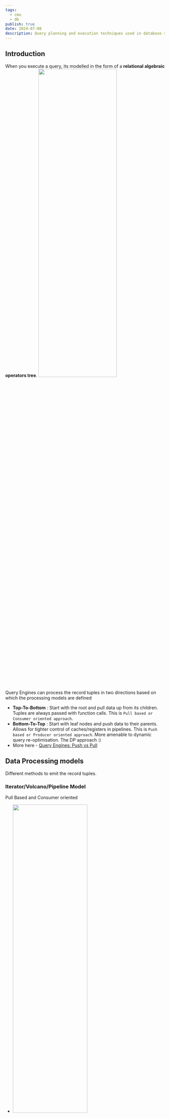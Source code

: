 ```yaml
---
tags:
  - cmu
  - db
publish: true
date: 2024-07-08
description: Query planning and execution techniques used in database systems.
---
```


## Introduction

When you execute a query, its modelled in the form of a **relational algebraic operators tree**.
<img src="../images/query_progress.png" width=70% height=50%>

Query Engines can process the record tuples in two directions based on which the processing models are defined

* **Top-To-Bottom** : Start with the root and pull data up from its children. Tuples are always passed with function calls. This is `Pull based or Consumer oriented approach`.
* **Bottom-To-Top** : Start with leaf nodes and push data to their parents. Allows for tighter control of caches/registers in pipelines. This is `Push based or Producer oriented approach`. More amenable to dynamic query re-optimisation. The DP approach :)
* More here - [Query Engines: Push vs Pull](https://justinjaffray.com/query-engines-push-vs.-pull/)


## Data Processing models

Different methods to emit the record tuples.

### Iterator/Volcano/Pipeline Model

Pull Based and Consumer oriented 
* <img src="../images/iterator_model.png" width=70% height=50%>
* Implemented by most of the dbs today with some optimisations.
* Issue with this model is there are too many context switching or operator execution since you are calling `.Next()` multiple times at each level.

### Materialisation Model

* <img src="../images/materialization_model.png" width=70% height=50%>
* Basically avoid this excessive context switching(lower execution overhead) and process each operator at once and then emit all the data at once. The operator materialises(we can further optimise this by using early or late materialisation as discussed before) its output as a single result. 
* The dbms can push down hints(eg. LIMIT) to avoid scanning too many tuples. For example, instead of looping over all the records of table, just consider those many records which is specified in the `LIMIT` clause and return up. This is one of the optimising technique by the query executor.
* The output can be either whole tuple(NSM) or subsets of columns(DSM)
* Better for OLTP workloads cause queries access a small no of tuples at a time. Not good for OLAP which generally have large intermediate results.

### Vectorized Model

* <img src="../images/vectorized_model.png" width=70% height=50%>
* Kinda combination of above both models. Call `.Next()` but instead of returning single tuples, return them in batches. 
* The operator’s internal loop processes multiple tuples at a time. Size of the batch can vary based on hardware or query properties.

## Access Methods 

We defined the control flow logic above how do we actually access the database records. Three basic approaches.

### Sequential Scan 

* For each page in the table, retrieve it from the buffer pool → iterate over each tuple and check predicate(the different conditions in the `WHERE, HAVING,etc` clauses) whether to include it or not. 
* DBMS maintains an internal `cursor` that tracks the last page/slot it examined.
* Sequential Scan Optimisations:
    * Prefetching
    * Buffer Pool Bypass
    * Parallelisation
    * Heap Clustering
    * Late Materialisation (we saw earlier)
    * Data Skipping : 
    * **Approximate Queries(lossy)** - Execute queries on a sampled subset of the entire table to produce approximate results. <br>Examples: BlinkDB, Redshift, ComputeDB, XDB, Oracle, Snowflake, BigQuery, DataBricks.
    * **Zone Maps(Lossless)** - Pre-compute columnar aggregations per page that allow the dbms to check whether queries need to access it. Trade-off between page size vs filter efficacy. <br>Examples: Oracle, Vertica, SingleStore, Netezza, Snowflake, BigQuery.
    * <img src="../images/zone_maps.png" width=70% height=50%>

### Index Scans

* Dbms picks an index to find the tuples that the query needs. 
* Which index to use depends on:
    * What attributes the index contains.
    * What attributes the query references.
    * The attribute’s value domains like its cardinality, distribution, etc.
    * Predicate(Conditions in the sql query) Composition.
    * Whether the index has unique or non-unique keys.

### Multi-Index Scan

If there are multiple indexes that the dbms can use for query : 
* Computes sets of Record IDs using each matching index.(Don’t actually fetch the records yet)
* Combine these sets based on the query’s predicates (union vs intersect)
* Retrieve the records and apply any remaining predicates.
* The DBMS can use bitmaps, hash tables, or Bloom filters to compute record IDs through set intersection.
* <img src="../images/multi_index_scan.png" width=70% height=50%>
* More Readings : 
    * [DB2 multi-index scan](https://www.ibm.com/docs/en/dspafz/5.1.0?topic=report-multiple-index-scans)
    * [PG bitmap indexes](https://www.postgresql.org/message-id/12553.1135634231@sss.pgh.pa.us)
    * [MYSQL index merge](https://dev.mysql.com/doc/refman/8.0/en/index-merge-optimization.html)

### Modification Queries 

A caution in case of DML(UPDATE/DELETE/INSERT) queries.

* **UPDATE/DELETE** :
* Child operators(predicate operators at the bottom of the tree) pass Record IDs for target/parent tuples. 
* Must keep track of previously seen tuples. (so they aren’t processed again and the below problem doesn’t occur)
* Interesting [**halloween**](https://justinjaffray.com/the-halloween-problem/) problem that was discovered: 
    * Anomaly wherein an update operation changes the physical location of an updated tuple causing the scan operator to visit the same tuple multiple times if it still satisfies the predicate. 
    * Can occur on clustered tables or index scans. (This wouldn’t happen in case of **early materialisation** operator model since all the tuples would be fetched at once). Solution is just to keep track of visited record IDs per query.
* **INSERT** : 
* Choice1 : Materialise tuples inside of the operator.
* Choice2 : Operator inserts any tuple passed in from child operators.

## Expression Evaluation 

* To evaluate an expression tree at runtime, the dbms maintains a context handle that contains metadata for the execution, such as the current tuple, parameters, and table schema. The dbms then walks the tree to evaluate its operators and produce a result.
* Evaluating predicates in this manner is slow cause the dbms must traverse the entire evaluation tree and determine the correct action to take for each operator. 
* A better approach is just to evaluate the expression directly([JIT compilation](https://www.postgresql.org/docs/current/jit-reason.html)). Based on an internal cost model, the dbms would determine whether code generation will be adopted to accelerate a query.
* [How dbs execute expressions](https://notes.eatonphil.com/2023-09-21-how-do-databases-execute-expressions.html)
* <img src="../images/expression_evaluation.png" width=70% height=50%>

## Schedular

We saw about the data flow(retrieve record one by one, whole records at a time, or in batches) and control flow(top-to-bottom, bottom-to-top) but how can we optimise the control flow to efficiently execute each child query/operator!?

* The Schedular has a clean separation of data flow and control flow and it works well in batch or vectorisation mode. 
* The Schedular creates scheduling components(work orders), instead of calling the operator tree from top to bottom, it walks through the tree and puts scheduling works into a scheduling queue. The worker threads then basically fetch from this queue and execute them( Like assume `buildHash` and `probeHash` happening at the same time as the hash table builds up)
* In general, it has cleaner abstraction, dynamic optimization, in-built query suspension, better p9x performance and better manageability and debug-ability.
* Every database has some kind of schedular to efficiently execute the query plan after it has been decided by the planner.
* [Traditional control flow vs Schedular control flow](https://pages.cs.wisc.edu/~jignesh/publ/Quickstep.pdf)

## Process Worker Models

Worker is the dbms component responsible for executing tasks on the behalf of client and return the result. 
How is this worker allocated? 

* **Process/Worker**
    * <img src="../images/process_per_worker.png" width=70% height=50%>

* **Thread/Worker**
    * <img src="../images/thread_per_worker.png" width=70% height=50%>

* **Embedded databases**
    * <img src="../images/embedded_dbs.png" width=70% height=50%>


### Multi threaded execution

How can we parallelize operator execution in thread/worker model.

* **Inter-Operator Parallelism** : Execute multiple disparate, separate queries simultaneously.
    * A single thread for each operator/work.
    * The dbms overlaps operators in order to pipeline data from one stage to the next(bottom operator to the top operator) **without materialisation**(sorta iterator model wherein you emit the tuple as soon as the predicate satisfies). 
    This approach is widely used in stream processing, which are systems that continually execute a query over a stream of input tuples.
    * <img src="../images/interquery_parallelism.png" width=70% height=50%>

* **Intra-Operator Parallelism** : Execute operations of a single query/operator parallelly. 
    * <img src="../images/intraquery_parallelism1.png" width=70% height=50%>
    * Multiple threads for each operator/work, co-ordinating between the results of each thread. Decreases latency for long-running queries, especially OLAP queries.
    * The query plan’s operators are decomposed into independent fragments that perform the same function on different (disjoint) subsets of data.
    * The dbms inserts an **exchange operator** into the query to coalesce the results from each thread/worker. There are three types of exchange operator :
        * **Gather** : Combine results from multiple workers into a single output stream. Most commonly used one.
        * **Distribute** : Split a single input stream into multiple output streams.
        * **Repartition** : Reorganise multiple input streams across multiple output streams. This allows the dbms take inputs that are partitioned one way and then redistribute them in another way.
        * <img src="../images/exchange_operator.png" width=70% height=50%>
    * <img src="../images/intraquery_parallelism2.png" width=70% height=50%>

* **Bushy Parallelism** : 
    * A hybrid of intra-operator and inter-operator parallelism where workers execute multiple operators from different segments of the query plan at the same time.
    * <img src="../images/bushy_parallelism.png" width=70% height=50%>

## IO Parallelism

DBMS use I/O parallelism to split installation(database records) across multiple devices. <br>
Two approaches to I/O parallelism are multi-disk parallelism and database partitioning.

* **Multi-disk Parallelism** : 
    * In multi-disk parallelism, the OS/hardware is configured to store the DBMS’s files across multiple storage devices. This can be done through storage appliances or RAID configuration. 
    * All of the storage setup is transparent to the DBMS so workers cannot operate on different devices because the DBMS is unaware of the underlying parallelism. 
    * <img src="../images/multidisk_parallelism.png" width=70% height=50%>

* **Database Partitioning** :  
    * The database is split up into disjoint subsets that can be assigned to discrete disks.
    * Some DBMSs allow for specification of the disk location of each individual database. This is easy to do at the file-system level if the DBMS stores each database in a separate directory. The log file of changes made is usually shared. 
    * The idea of logical partitioning is to split single logical table into disjoint physical segments that are stored/managed separately. 
    * Such partitioning is ideally transparent to the application. That is, the application should be able to access logical tables without caring how things are stored.

## Relevant Readings

* Query Execution Part-I
    * [Youtube](https://www.youtube.com/watch?v=3F3FWgujN9Q)
    * [Notes](https://15445.courses.cs.cmu.edu/fall2023/notes/12-queryexecution1.pdf)
    * [Slides](https://15445.courses.cs.cmu.edu/fall2023/slides/12-queryexecution1.pdf)
* Query Execution Part-II
    * [Youtube](https://www.youtube.com/watch?v=MUjS0tIDnEE)
    * [Notes](https://15445.courses.cs.cmu.edu/fall2023/notes/13-queryexecution2.pdf)
    * [Slides](https://15445.courses.cs.cmu.edu/fall2023/slides/13-queryexecution2.pdf)
* [How Query Engines work](https://howqueryengineswork.com/)
* Query engine of [mongodb](https://laplab.me/posts/inside-new-query-engine-of-mongodb/)
* [Query Plan Trees](https://buttondown.email/jaffray/archive/why-are-query-plans-trees/)
* Exploring postgres [query plan](https://notes.eatonphil.com/2023-11-19-exploring-a-postgres-query-plan.html)
* Building [Query Compilers](https://pi3.informatik.uni-mannheim.de/~moer/querycompiler.pdf)
* Typical order of [execution](https://sqlbolt.com/lesson/select_queries_order_of_execution) of a query.
* 
